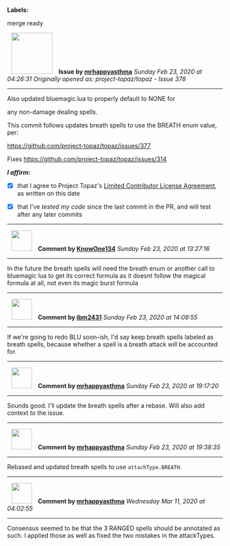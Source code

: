 **Labels:**

merge ready



<a href="https://github.com/mrhappyasthma"><img src="https://avatars0.githubusercontent.com/u/1547356?v=4" width="96" height="96" hspace="10"></img></a> **Issue by [mrhappyasthma](https://github.com/mrhappyasthma)**
_Sunday Feb 23, 2020 at 04:26:31_
_Originally opened as: project-topaz/topaz - Issue 378_

----

Also updated bluemagic.lua to properly default to NONE for
any non-damage dealing spells.

This commit follows updates breath spells to use the BREATH enum value, per:
https://github.com/project-topaz/topaz/issues/377

Fixes https://github.com/project-topaz/topaz/issues/314

<!-- place 'x' mark between square [] brackets to affirm: -->
**_I affirm:_**
- [x] that I agree to Project Topaz's [Limited Contributor License Agreement](https://github.com/project-topaz/topaz/blob/master/CONTRIBUTOR_AGREEMENT.md), as written on this date
- [x] that I've _tested my code_ since the last commit in the PR, and will test after any later commits


----
<a href="https://github.com/KnowOne134"><img src="https://avatars3.githubusercontent.com/u/35616771?v=4" width="48" height="48" hspace="10"></img></a> **Comment by [KnowOne134](https://github.com/KnowOne134)**
_Sunday Feb 23, 2020 at 13:27:16_

----

In the future the breath spells will need the breath enum or another call to bluemagic lua to get its correct formula as it doesnt follow the magical formula at all, not even its magic burst formula


----
<a href="https://github.com/ibm2431"><img src="https://avatars3.githubusercontent.com/u/13112942?v=4" width="48" height="48" hspace="10"></img></a> **Comment by [ibm2431](https://github.com/ibm2431)**
_Sunday Feb 23, 2020 at 14:08:55_

----

If we're going to redo BLU soon-ish, I'd say keep breath spells labeled as breath spells, because whether a spell is a breath attack _will_ be accounted for.


----
<a href="https://github.com/mrhappyasthma"><img src="https://avatars0.githubusercontent.com/u/1547356?v=4" width="48" height="48" hspace="10"></img></a> **Comment by [mrhappyasthma](https://github.com/mrhappyasthma)**
_Sunday Feb 23, 2020 at 19:17:20_

----

Sounds good. I'll update the breath spells after a rebase. Will also add context to the issue.


----
<a href="https://github.com/mrhappyasthma"><img src="https://avatars0.githubusercontent.com/u/1547356?v=4" width="48" height="48" hspace="10"></img></a> **Comment by [mrhappyasthma](https://github.com/mrhappyasthma)**
_Sunday Feb 23, 2020 at 19:38:35_

----

Rebased and updated breath spells to use `attachType.BREATH`.


----
<a href="https://github.com/mrhappyasthma"><img src="https://avatars0.githubusercontent.com/u/1547356?v=4" width="48" height="48" hspace="10"></img></a> **Comment by [mrhappyasthma](https://github.com/mrhappyasthma)**
_Wednesday Mar 11, 2020 at 04:02:55_

----

Consensus seemed to be that the 3 RANGED spells should be annotated as such. I applied those as well as fixed the two mistakes in the attackTypes.
